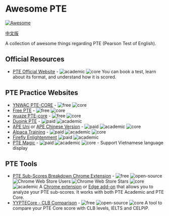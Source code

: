 # Awesome PTE

[![Awesome](https://awesome.re/badge.svg)](https://awesome.re)

[中文版](./README.md)

A collection of awesome things regarding PTE (Pearson Test of English).

## Official Resources

- [PTE Official Website](https://www.pearsonpte.com/) - ![academic] ![core] You can book a test, learn about its format, and understand how it is scored.

## PTE Practice Websites

- [YNWAC PTE-CORE](https://ynwac.com/) - ![free] ![core]
- [Free PTE](https://freepte.com/) - ![free] ![core]
- [wuaze PTE-core](https://ptecore.wuaze.com/) - ![free] ![core]
- [Duoink PTE](https://duoink.co/) - ![paid] ![academic]
- [APE Uni](https://www.apeuni.com/) or [APE Chinese Version](https://www.ptexj.com/) - ![paid] ![academic] ![core]
- [Alpaca Training](https://www.ytaxx.com/) - ![paid] ![academic] ![core]
- [Firefly Enlightenment](https://www.fireflyau.com/home) ![paid] ![academic]
- [PTE Magic](https://ptemagic.com/) - ![paid] ![academic] ![core] - Support Vietnamese language display

## PTE Tools

- [PTE Sub-Scores Breakdown Chrome Extension](https://gaohaoyang.github.io/pte-crx-page/) - ![free] ![open-source] ![Chrome Web Store Users](https://img.shields.io/chrome-web-store/users/hibclclepijigjnfdkmkfhjogfhgicda) ![Chrome Web Store Stars](https://img.shields.io/chrome-web-store/stars/hibclclepijigjnfdkmkfhjogfhgicda) ![core] ![academic] A [Chrome extension](https://chromewebstore.google.com/detail/pte-sub-scores-breakdown/hibclclepijigjnfdkmkfhjogfhgicda) or [Edge add-on](https://microsoftedge.microsoft.com/addons/detail/pte-subscores-breakdown/ldncinbpnblagkpngpnloaekkfekoejk) that allows you to analyze your PTE sub-scores. It works with both PTE Academic and PTE Core.
- [YYPTECore - CLB Comparison](https://yyptecore.vercel.app/tools/comparison) - ![free] ![open-source] ![core] A tool to compare your PTE Core score with CLB levels, IELTS and CELPIP.

<!-- Badge definitions -->

[free]: https://img.shields.io/badge/Free-green
[paid]: https://img.shields.io/badge/Paid-ca6f1e
[open-source]: https://img.shields.io/badge/Open_Source-blue
[core]: https://img.shields.io/badge/PTE_Core-3498db
[academic]: https://img.shields.io/badge/PTE_Academic-45b39d
